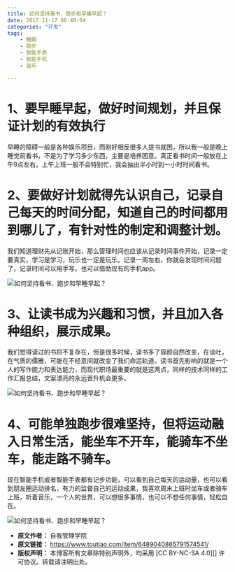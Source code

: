 ```yaml
---
title: 如何坚持看书、跑步和早睡早起？
date: 2017-11-17 06:40:04
categories: "开发"
tags:
	- 睡眠
	- 跑步
	- 智能手表
	- 智能手机
	- 音乐

---
```


# 1、要早睡早起，做好时间规划，并且保证计划的有效执行 #

早睡的障碍一般是各种娱乐项目，而刚好相反很多人提书就困，所以我一般是晚上睡觉前看书，不是为了学习多少东西，主要是培养困意。真正看书时间一般放在上午9点左右，上午上班一般不会特别忙，我会抽出半小时到一小时时间看书。

# 2、要做好计划就得先认识自己，记录自己每天的时间分配，知道自己的时间都用到哪儿了，有针对性的制定和调整计划。 #

我们知道理财先从记账开始，那么管理时间也应该从记录时间事件开始，记录一定要真实，学习是学习，玩乐也一定是玩乐。记录一周左右，你就会发现时间问题了，记录时间可以用手写，也可以借助现有的手机app。

![如何坚持看书、跑步和早睡早起？][JIRM-EN7N-7FMJ.jpg]

# 3、让读书成为兴趣和习惯，并且加入各种组织，展示成果。    #

我们觉得读过的书将不复存在，但是很多时候，读书多了容颜自然改变，在谈吐，在气质的儒雅，可能在不经意间就改变了我们命运轨道。读书首先影响的就是一个人的写作能力和表达能力，而现代职场最重要的就是这两点，同样的技术同样的工作汇报总结，文案漂亮的永远晋升机会更多。

![如何坚持看书、跑步和早睡早起？][QNNY-UBBN-YBE3.jpg]

# 4、可能单独跑步很难坚持，但将运动融入日常生活，能坐车不开车，能骑车不坐车，能走路不骑车。 #

现在智能手机或者智能手表都有记步功能，可以看到自己每天的运动量，也可以看到朋友圈运动排名，有力的监督自己的运动成果，我喜欢周末上班时坐车或者骑车上班，听着音乐，一个人的世界，可以想很多事情，也可以不想任何事情，轻松自在。  


![如何坚持看书、跑步和早睡早起？][IMYI-JBBI-URJV.jpg]


[JIRM-EN7N-7FMJ.jpg]: /pro/os/crawler/JIRM-EN7N-7FMJ.jpg
[QNNY-UBBN-YBE3.jpg]: /pro/os/crawler/QNNY-UBBN-YBE3.jpg
[IMYI-JBBI-URJV.jpg]: /pro/os/crawler/IMYI-JBBI-URJV.jpg
 *  **原文作者：** 自我管理学院
 *  **原文链接：** https://www.toutiao.com/item/6489040865791574541/
 *  **版权声明：** 本博客所有文章除特别声明外，均采用 [CC BY-NC-SA 4.0][] 许可协议。转载请注明出处。